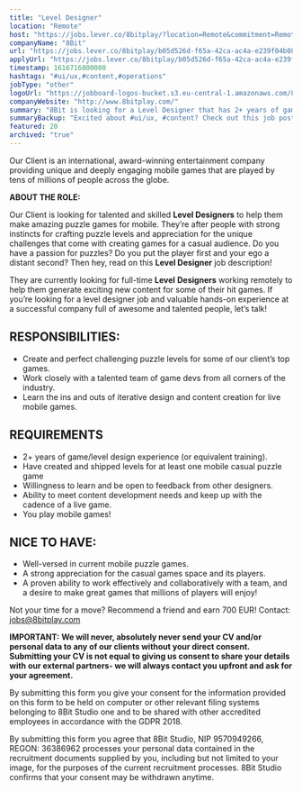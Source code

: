 ```yaml
---
title: "Level Designer"
location: "Remote"
host: "https://jobs.lever.co/8bitplay/?location=Remote&commitment=Remote"
companyName: "8Bit"
url: "https://jobs.lever.co/8bitplay/b05d526d-f65a-42ca-ac4a-e239f04b08cf"
applyUrl: "https://jobs.lever.co/8bitplay/b05d526d-f65a-42ca-ac4a-e239f04b08cf/apply"
timestamp: 1616716800000
hashtags: "#ui/ux,#content,#operations"
jobType: "other"
logoUrl: "https://jobboard-logos-bucket.s3.eu-central-1.amazonaws.com/8bit"
companyWebsite: "http://www.8bitplay.com/"
summary: "8Bit is looking for a Level Designer that has 2+ years of game/level design experience."
summaryBackup: "Excited about #ui/ux, #content? Check out this job post!"
featured: 20
archived: "true"
---
```


Our Client is an international, award-winning entertainment company providing unique and deeply engaging mobile games that are played by tens of millions of people across the globe. 

**ABOUT THE ROLE:**

Our Client is looking for talented and skilled **Level Designers** to help them make amazing puzzle games for mobile. They’re after people with strong instincts for crafting puzzle levels and appreciation for the unique challenges that come with creating games for a casual audience. Do you have a passion for puzzles? Do you put the player first and your ego a distant second? Then hey, read on this **Level Designer** job description!

They are currently looking for full-time **Level** **Designers** working remotely to help them generate exciting new content for some of their hit games. If you’re looking for a level designer job and valuable hands-on experience at a successful company full of awesome and talented people, let’s talk!

## RESPONSIBILITIES:

*   Create and perfect challenging puzzle levels for some of our client’s top games.
*   Work closely with a talented team of game devs from all corners of the industry.
*   Learn the ins and outs of iterative design and content creation for live mobile games.

## REQUIREMENTS

*   2+ years of game/level design experience (or equivalent training).
*   Have created and shipped levels for at least one mobile casual puzzle game
*   Willingness to learn and be open to feedback from other designers.
*   Ability to meet content development needs and keep up with the cadence of a live game.
*   You play mobile games!

## NICE TO HAVE:

*   Well-versed in current mobile puzzle games.
*   A strong appreciation for the casual games space and its players.
*   A proven ability to work effectively and collaboratively with a team, and a desire to make great games that millions of players will enjoy!

Not your time for a move? Recommend a friend and earn 700 EUR! Contact: jobs@8bitplay.com

**IMPORTANT:** **We will never, absolutely never send your CV and/or personal data to any of our clients without your direct consent. Submitting your CV is not equal to giving us consent to share your details with our external partners- we will always contact you upfront and ask for your agreement.**

By submitting this form you give your consent for the information provided on this form to be held on computer or other relevant filing systems belonging to 8Bit Studio one and to be shared with other accredited employees in accordance with the GDPR 2018.

By submitting this form you agree that 8Bit Studio, NIP 9570949266, REGON: 36386962 processes your personal data contained in the recruitment documents supplied by you, including but not limited to your image, for the purposes of the current recruitment processes. 8Bit Studio confirms that your consent may be withdrawn anytime.
